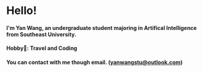 # Hello!
#### I'm Yan Wang, an undergraduate student majoring in Artifical Intelligence from Southeast University.
#### Hobby🤔: Travel and Coding
#### You can contact with me though email. (yanwangstu@outlook.com)
